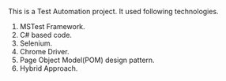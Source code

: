 This is a Test Automation project. It used following technologies.

1. MSTest Framework.
2. C# based code.
3. Selenium.
4. Chrome Driver.
5. Page Object Model(POM) design pattern.
6. Hybrid Approach.